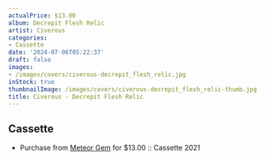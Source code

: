 ```yaml
---
actualPrice: $13.00
album: Decrepit Flesh Relic
artist: Civerous
categories:
- Cassette
date: '2024-07-06T05:22:37'
draft: false
images:
- /images/covers/civerous-decrepit_flesh_relic.jpg
inStock: true
thumbnailImage: /images/covers/civerous-decrepit_flesh_relic-thumb.jpg
title: Civerous - Decrepit Flesh Relic
---
```


## Cassette
* Purchase from [Meteor Gem](https://meteor-gem.com/products/civerous-decrepit-flesh-relic-cassette) for $13.00 :: Cassette 2021
